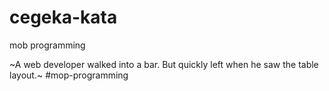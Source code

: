 # cegeka-kata
mob programming

~A web developer walked into a bar. But quickly left when he saw the table layout.~ #mop-programming
